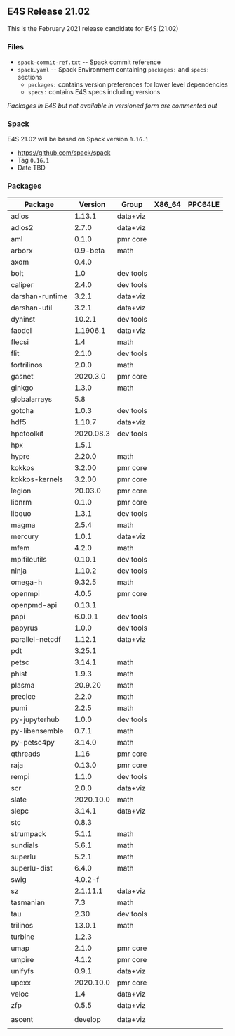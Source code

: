 ## E4S Release 21.02

This is the February 2021 release candidate for E4S (21.02)

### Files

* `spack-commit-ref.txt` -- Spack commit reference
* `spack.yaml` -- Spack Environment containing `packages:` and `specs:` sections
  - `packages:` contains version preferences for lower level dependencies
  - `specs:` contains E4S specs including versions
  
*Packages in E4S but not available in versioned form are commented out*

### Spack

E4S 21.02 will be based on Spack version `0.16.1`
* https://github.com/spack/spack
* Tag `0.16.1`
* Date TBD

### Packages

| Package         | Version   | Group     | X86_64 | PPC64LE |
|-----------------|-----------|-----------|--------|---------|
| adios           | 1.13.1    | data+viz  |        |         |
| adios2          | 2.7.0     | data+viz  |        |         |
| aml             | 0.1.0     | pmr core  |        |         |
| arborx          | 0.9-beta  | math      |        |         |
| axom            | 0.4.0     |           |        |         |
| bolt            | 1.0       | dev tools |        |         |
| caliper         | 2.4.0     | dev tools |        |         |
| darshan-runtime | 3.2.1     | data+viz  |        |         |
| darshan-util    | 3.2.1     | data+viz  |        |         |
| dyninst         | 10.2.1    | dev tools |        |         |
| faodel          | 1.1906.1  | data+viz  |        |         |
| flecsi          | 1.4       | math      |        |         |
| flit            | 2.1.0     | dev tools |        |         |
| fortrilinos     | 2.0.0     | math      |        |         |
| gasnet          | 2020.3.0  | pmr core  |        |         |
| ginkgo          | 1.3.0     | math      |        |         |
| globalarrays    | 5.8       |           |        |         |
| gotcha          | 1.0.3     | dev tools |        |         |
| hdf5            | 1.10.7    | data+viz  |        |         |
| hpctoolkit      | 2020.08.3 | dev tools |        |         |
| hpx             | 1.5.1     |           |        |         |
| hypre           | 2.20.0    | math      |        |         |
| kokkos          | 3.2.00    | pmr core  |        |         |
| kokkos-kernels  | 3.2.00    | pmr core  |        |         |
| legion          | 20.03.0   | pmr core  |        |         |
| libnrm          | 0.1.0     | pmr core  |        |         |
| libquo          | 1.3.1     | dev tools |        |         |
| magma           | 2.5.4     | math      |        |         |
| mercury         | 1.0.1     | data+viz  |        |         |
| mfem            | 4.2.0     | math      |        |         |
| mpifileutils    | 0.10.1    | dev tools |        |         |
| ninja           | 1.10.2    | dev tools |        |         |
| omega-h         | 9.32.5    | math      |        |         |
| openmpi         | 4.0.5     | pmr core  |        |         |
| openpmd-api     | 0.13.1    |           |        |         |
| papi            | 6.0.0.1   | dev tools |        |         |
| papyrus         | 1.0.0     | dev tools |        |         |
| parallel-netcdf | 1.12.1    | data+viz  |        |         |
| pdt             | 3.25.1    |           |        |         |
| petsc           | 3.14.1    | math      |        |         |
| phist           | 1.9.3     | math      |        |         |
| plasma          | 20.9.20   | math      |        |         |
| precice         | 2.2.0     | math      |        |         |
| pumi            | 2.2.5     | math      |        |         |
| py-jupyterhub   | 1.0.0     | dev tools |        |         |
| py-libensemble  | 0.7.1     | math      |        |         |
| py-petsc4py     | 3.14.0    | math      |        |         |
| qthreads        | 1.16      | pmr core  |        |         |
| raja            | 0.13.0    | pmr core  |        |         |
| rempi           | 1.1.0     | dev tools |        |         |
| scr             | 2.0.0     | data+viz  |        |         |
| slate           | 2020.10.0 | math      |        |         |
| slepc           | 3.14.1    | data+viz  |        |         |
| stc             | 0.8.3     |           |        |         |
| strumpack       | 5.1.1     | math      |        |         |
| sundials        | 5.6.1     | math      |        |         |
| superlu         | 5.2.1     | math      |        |         |
| superlu-dist    | 6.4.0     | math      |        |         |
| swig            | 4.0.2-f   |           |        |         |
| sz              | 2.1.11.1  | data+viz  |        |         |
| tasmanian       | 7.3       | math      |        |         |
| tau             | 2.30      | dev tools |        |         |
| trilinos        | 13.0.1    | math      |        |         |
| turbine         | 1.2.3     |           |        |         |
| umap            | 2.1.0     | pmr core  |        |         |
| umpire          | 4.1.2     | pmr core  |        |         |
| unifyfs         | 0.9.1     | data+viz  |        |         |
| upcxx           | 2020.10.0 | pmr core  |        |         |
| veloc           | 1.4       | data+viz  |        |         |
| zfp             | 0.5.5     | data+viz  |        |         |
|                 |           |           |        |         |
| ascent          | develop   | data+viz  |        |         |
|                 |           |           |        |         |